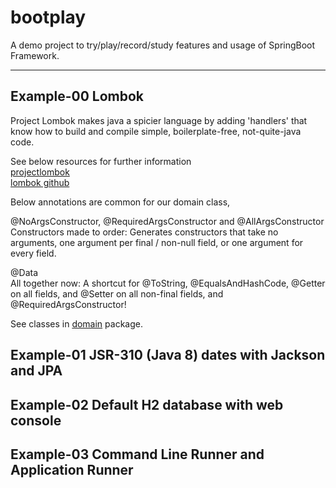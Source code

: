 # bootplay
A demo project to try/play/record/study features and usage of SpringBoot Framework.

***

## Example-00 Lombok
Project Lombok makes java a spicier language by adding 'handlers' that know how to build and compile simple, boilerplate-free, not-quite-java code.

See below resources for further information  
[projectlombok](https://projectlombok.org/ "projectlombok")  
[lombok github](https://github.com/rzwitserloot/lombok "lombok github")  

Below annotations are common for our domain class,

@NoArgsConstructor, @RequiredArgsConstructor and @AllArgsConstructor  
Constructors made to order: Generates constructors that take no arguments, one argument per final / non-null field, or one argument for every field.

@Data  
All together now: A shortcut for @ToString, @EqualsAndHashCode, @Getter on all fields, and @Setter on all non-final fields, and @RequiredArgsConstructor!

See classes in [domain](./src/main/java/com/daniel/bootplay/domain) package. 

## Example-01 JSR-310 (Java 8) dates with Jackson and JPA

## Example-02 Default H2 database with web console

## Example-03 Command Line Runner and Application Runner